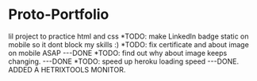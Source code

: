 # Proto-Portfolio
lil project to practice html and css
*TODO: make LinkedIn badge static on mobile so it dont block my skills :)
*TODO: fix certificate and about image on mobile ASAP ---DONE
*TODO: find out why about image keeps changing. ---DONE
*TODO: speed up heroku loading speed ---DONE. ADDED A HETRIXTOOLS MONITOR.
